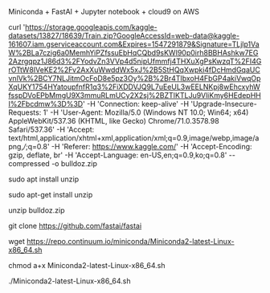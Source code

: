 Miniconda + FastAI + Jupyter notebook + cloud9 on AWS

curl 'https://storage.googleapis.com/kaggle-datasets/13827/18639/Train.zip?GoogleAccessId=web-data@kaggle-161607.iam.gserviceaccount.com&Expires=1547291879&Signature=TLjlp1VaW%2BLa7czig6a0MemhYiPZfssuEbHqCQbd9sKWI90p0irh8BBHAshkw7EG2Azrgqpz1J86d3%2FYodvZn3VVp4d5nipUfmmfj4THXuXgPsKwzqT%2FI4GrOTtW8IVeKE2%2Fv2AxXuWwddWx5xJ%2B5StHQqXwpki4fDcHmdGqaUCvnlVk%2BCY7NLJitmOcFoD8e5pz3Oy%2B%2Br4TIbxoH4FbGP4akiVwqOpXqUKY1754HYatoupfnfR1q3%2FiXDDVJQ9L7uEeUL3wEELNKpj8wEhcxyhWfsspDVoEPbMmgU9X3mmuRLmUCy2X2sj%2BZTIKTLJu9VliKmy6HEdepHHI%2Fbcdmw%3D%3D' -H 'Connection: keep-alive' -H 'Upgrade-Insecure-Requests: 1' -H 'User-Agent: Mozilla/5.0 (Windows NT 10.0; Win64; x64) AppleWebKit/537.36 (KHTML, like Gecko) Chrome/71.0.3578.98 Safari/537.36' -H 'Accept: text/html,application/xhtml+xml,application/xml;q=0.9,image/webp,image/apng,*/*;q=0.8' -H 'Referer: https://www.kaggle.com/' -H 'Accept-Encoding: gzip, deflate, br' -H 'Accept-Language: en-US,en;q=0.9,ko;q=0.8' --compressed -o bulldoz.zip

sudo apt install unzip

sudo apt-get install unzip

unzip bulldoz.zip

git clone https://github.com/fastai/fastai

wget https://repo.continuum.io/miniconda/Miniconda2-latest-Linux-x86_64.sh

chmod a+x Miniconda2-latest-Linux-x86_64.sh 

./Miniconda2-latest-Linux-x86_64.sh 
